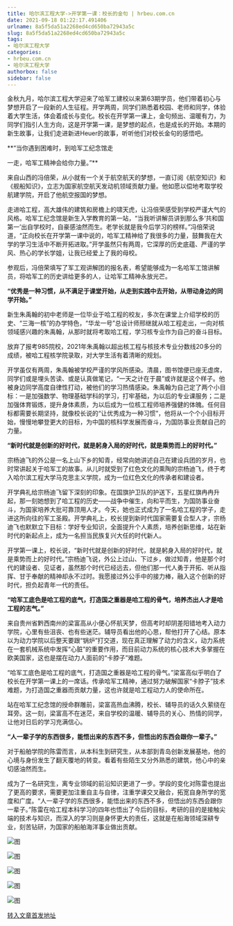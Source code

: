 ```yaml
---
title: 哈尔滨工程大学->开学第一课：校长的金句 | hrbeu.com.cn
date: 2021-09-18 01:22:17.491406
urlname: 8a5f5da51a2268ed4cd650ba72943a5c
slug: 8a5f5da51a2268ed4cd650ba72943a5c
tags: 
- 哈尔滨工程大学
categories:
- hrbeu.com.cn
- 哈尔滨工程大学
authorbox: false
sidebar: false
---
```

金秋九月，哈尔滨工程大学迎来了哈军工建校以来第63期学员，他们带着初心与梦想开启了一段新的人生征程。开学两周，同学们熟悉着校园、老师和同学，体验着大学生活，体会着成长与变化。校长在开学第一课上，金句频出、温暖有力，为同学们指引人生方向，这是开学第一课，是梦想的起点，也是成长的开始。本期的新生故事，让我们走进新进Heuer的故事，听听他们对校长金句的感悟吧。

**“当你遇到困难时，到哈军工纪念馆走
<!--more-->
一走，哈军工精神会给你力量。”**

来自山西的冯倍荣，从小就有一个关于航空航天的梦想，一直订阅《航空知识》和《舰船知识》，立志为国家航空航天发动机领域贡献力量。他如愿以偿地考取学校航建学院，开启了他航空报国的梦想。

走进哈工程，高大雄伟的建筑和房檐上的啸天虎，让冯倍荣感受到学校严谨大气的风格。哈军工纪念馆是新生入学教育的第一站，“当我听讲解员讲到那么多‘共和国第一’出自学校时，自豪感油然而生。老学长就是我今后学习的榜样。”冯倍荣说道，“正向校长在开学第一课中说的，哈军工精神给了我很多的力量，鼓舞我在大学的学习生活中不断开拓进取。”开学虽然只有两周，它深厚的历史底蕴、严谨的学风、热心的学长学姐，让我已经爱上了我的母校。

参观后，冯倍荣填写了军工观讲解团的报名表，希望能够成为一名哈军工馆讲解员，将哈军工的历史讲给更多的人，让哈军工精神永放光芒。

**“优秀是一种习惯，从不满足于课堂开始，从走到实践中去开始，从带动身边的同学开始。”**

新生朱禹翰的初中老师是一位毕业于哈工程的校友，多次在课堂上介绍学校的历史、“三海一核”的办学特色，“华龙一号”总设计师邢继就从哈工程走出，一向对核领域感兴趣的朱禹翰，从那时就将考取哈工程，学习核专业作为自己的奋斗目标。

放弃了报考985院校，2021年朱禹翰以超出核工程与核技术专业分数线20多分的成绩，被哈工程核学院录取，对大学生活有着清晰的规划。

开学虽仅有两周，朱禹翰被学校严谨的学风所感染。清晨，图书馆便已座无虚席，同学们或是埋头苦读、或是认真做笔记，“一天之计在于晨”或许就是这个样子。他被身边同学高度自律性打动，被他们的学习热情感染。朱禹翰为自己定了两个小目标：一是加强数学、物理基础学科的学习，打牢基础，为以后的专业课服务；二是加强体育锻炼，提升身体素质，为以后成为一位核工程师培养强健的体魄。任何目标都需要长期坚持，就像校长说的“让优秀成为一种习惯”，他将从一个个小目标开始，慢慢地攀登更大的目标，为中国的核科学发展而奋斗，为国防事业贡献自己的力量。

**“新时代就是创新的好时代，就是躬身入局的好时代，就是乘势而上的好时代。”**

宗杨迪飞的外公是一名上山下乡的知青，经常向她讲述自己在建设兵团的岁月，也时常讲起关于哈军工的故事。从儿时就受到了红色文化的熏陶的宗杨迪飞，终于考入哈尔滨工程大学马克思主义学院，成为一位红色文化的传承者和建设者。

开学典礼给宗杨迪飞留下深刻的印象。在国旗护卫队的护送下，五星红旗冉冉升起，那一刻她想到了哈工程的历史——战争中催生，向和平而生，为国防事业奋斗，为国家培养大批可靠顶用人才。今天，她也正式成为了一名哈工程的学子，走进这所向往的军工圣殿。开学典礼上，校长提到新时代国家需要复合型人才，宗杨迪飞也默默立下目标：学好专业知识，全面提升个人素质，培养创新思维，站在新时代的新起点上，成为一名担当民族复兴大任的时代新人。

开学第一课上，校长说，“新时代就是创新的好时代，就是躬身入局的好时代，就是乘势而上的好时代。”宗杨迪飞说，外公上过山、下过乡，做过知青，他是那个时代的建设者、见证者，虽然那个时代已经远去，但他们那一代人勇于开拓、听从指挥、甘于奉献的精神却永不过时。我愿接过外公手中的接力棒，融入这个创新的好时代，担负起青年一代的责任。

**“哈军工底色是哈工程的底气，打造国之重器是哈工程的骨气，培养杰出人才是哈工程的志气。”**

来自贵州省黔西南州的梁富高从小便心怀航天梦，但高考时却阴差阳错地考入动力学院，心里有些沮丧、也有些迷茫。辅导员看出他的心思，帮他打开了心结。原本以为动力学院以后整天要跟“锅炉”打交道，现在真正理解了动力的含义，动力系统在一套机械系统中发挥“心脏”的重要作用，而目前动力系统的核心技术大多掌握在欧美国家，这也是摆在动力人面前的“卡脖子”难题。

“哈军工底色是哈工程的底气，打造国之重器是哈工程的骨气。”梁富高似乎明白了校长在开学第一课上的一席话。传承哈军工精神，通过努力破解国家“卡脖子”技术难题，为打造国之重器而贡献力量，这也许就是哈工程动力人的使命所在。

站在哈军工纪念馆的授命群雕前，梁富高热血沸腾，校长、辅导员的话久久萦绕在耳旁。这一刻，梁富高不在迷茫，来自学校的温暖、辅导员的关心、热情的同学，让他对日后的学习充满信心。

**“人一辈子学的东西很多，能悟出来的东西不多，但悟出的东西会跟你一辈子。”**

对于船舶学院的陈雷而言，从本科生到研究生，从本部到青岛创新发展基地，他的心境与身份发生了翻天覆地的转变。看着有些陌生又分外熟悉的建筑，他心中的亲切感油然而生。

成为了一名研究生，离专业领域的前沿知识更进了一步。学段的变化对陈雷也提出了更高的要求，需要更加注重自主与自律，注重学课交叉融合，拓宽自身所学的宽度和广度。“人一辈子学的东西很多，能悟出来的东西不多，但悟出的东西会跟你一辈子。”陈雷在哈工程本科学习的四年也悟出了今后的目标，考研的目的是接触尖端的技术与知识，而深入的学习则是身怀更大的责任，这就是在船海领域深耕专业，刻苦钻研，为国家的船舶海洋事业做出贡献。

![图](http://gongxue.cn/__local/1/60/33/46CE1DAEAACF9CC024C7BB541F4_50343E54_16556.jpg)

![图](http://gongxue.cn/__local/4/7D/1E/6A9349616FAC053CECA75E5915C_BB546366_2B285.jpg)

![图](http://gongxue.cn/__local/3/6E/40/E516182DFF9A30C688971319AAE_1C72E809_13AE5.jpg)

![图](http://gongxue.cn/__local/F/36/D5/930F3D2100A5C185729CB82E7A8_F6216031_1CCFF.jpg)

![图](http://gongxue.cn/__local/F/69/6C/15C51584C767112E94BE7EDB66D_285CE02F_1525C.jpg)

[转入文章首发地址](http://gongxue.cn/info/1141/67808.htm)